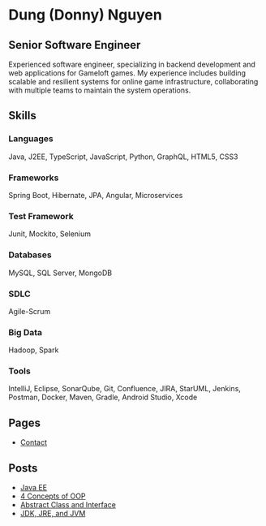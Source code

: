 # Dung (Donny) Nguyen

## Senior Software Engineer

Experienced software engineer, specializing in backend development and web applications for Gameloft games. My experience includes building scalable and resilient systems for online game infrastructure, collaborating with multiple teams to maintain the system operations.

## Skills

### Languages
Java, J2EE, TypeScript, JavaScript, Python, GraphQL, HTML5, CSS3

### Frameworks
Spring Boot, Hibernate, JPA, Angular, Microservices

### Test Framework
Junit, Mockito, Selenium

### Databases
MySQL, SQL Server, MongoDB

### SDLC
Agile-Scrum

### Big Data
Hadoop, Spark

### Tools
IntelliJ, Eclipse, SonarQube, Git, Confluence, JIRA, StarUML, Jenkins, Postman, Docker, Maven, Gradle, Android Studio, Xcode

## Pages

* [Contact](https://donny-nguyen.github.io/contact)

## Posts

* [Java EE](https://donny-nguyen.github.io/2024/09/07/java-ee.html)
* [4 Concepts of OOP](https://donny-nguyen.github.io/2024/09/09/4-concepts-of-oop.html)
* [Abstract Class and Interface](https://donny-nguyen.github.io/2024/09/09/abstract-class-and-interface.html)
* [JDK, JRE, and JVM](https://donny-nguyen.github.io/2024/09/10/jdk-jre-and-jvm.html)
